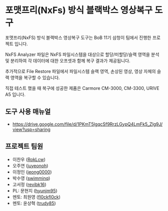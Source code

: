# 포맷프리(NxFs) 방식 블랙박스 영상복구 도구

포맷프리(NxFS) 방식 블랙박스 영상복구 도구는 BoB 11기 삼청이 팀에서 진행한 프로젝트 입니다. 

NxFS Analyzer 파일은 NxFS 파일시스템을 대상으로 할당/미할당/슬랙 영역을 분석 및 분리하여 각 데이터에 대한 오프셋과 함께 복구 결과가 제공됩니다.

추가적으로 File Restore 파일에서 파일시스템 슬랙 영역, 손상된 영상, 영상 자체의 슬랙 영역을 복구할 수 있습니다.

직접 테스트 했을 때 복구에 성공한 제품은 Carmore CM-3000, CM-3300, URIVE A5 입니다.

## 도구 사용 매뉴얼
* https://drive.google.com/file/d/1PKmT5lgqcSf9RrzLGypQ4LmFk5_Zlg9J/view?usp=sharing

## 프로젝트 팀원
* 이찬우 ([RokLcw](https://github.com/RokLcw))
* 오주연 ([juyeonoh](https://github.com/juyeonoh))
* 이정인 ([jeong0000](https://github.com/jeong0000))
* 박수영 ([swimminq](https://github.com/swimminq))
* 고서정 ([revibk16](https://github.com/revibk16))
* PL: 문현지 ([hyunjm95](https://github.com/hyunjm95))
* 멘토: 최원영 ([fl0ckfl0ck](https://github.com/fl0ckfl0ck))
* 멘토: 윤상혁 ([trudy85](https://github.com/trudy85))
